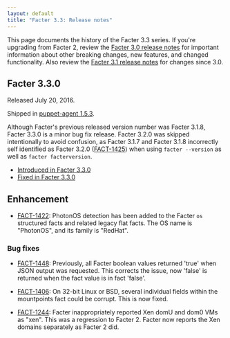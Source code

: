 ```yaml
---
layout: default
title: "Facter 3.3: Release notes"
---
```


[puppet-agent 1.5.x]: /puppet/4.5/reference/about_agent.html

This page documents the history of the Facter 3.3 series. If you're upgrading from Facter 2, review the [Facter 3.0 release notes](../3.0/release_notes.html) for important information about other breaking changes, new features, and changed functionality. Also review the [Facter 3.1 release notes](../3.0/release_notes.html) for changes since 3.0. 

## Facter 3.3.0

Released July 20, 2016.

Shipped in [puppet-agent 1.5.3][puppet-agent 1.5.x].

Although Facter's previous released version number was Facter 3.1.8, Facter 3.3.0 is a minor bug fix release. Facter 3.2.0 was skipped intentionally to avoid confusion, as Facter 3.1.7 and Facter 3.1.8 incorrectly self identified as Facter 3.2.0  ([FACT-1425](https://tickets.puppetlabs.com/browse/FACT-1425)) when using `facter --version` as well as `facter facterversion`.

* [Introduced in Facter 3.3.0](https://tickets.puppetlabs.com/issues/?jql=affectedVersion%20%3D%20%27FACT%203.3.0%27)
* [Fixed in Facter 3.3.0](https://tickets.puppetlabs.com/issues/?jql=fixVersion%20%3D%20%27FACT%203.3.0%27)

## Enhancement

* [FACT-1422](https://tickets.puppetlabs.com/browse/FACT-1422): PhotonOS detection has been added to the Facter `os` structured facts and related legacy flat facts. The OS name is "PhotonOS", and its family is "RedHat".

### Bug fixes

* [FACT-1448](https://tickets.puppetlabs.com/browse/FACT-1448): Previously, all Facter boolean values returned 'true' when JSON output was requested. This corrects the issue, now 'false' is returned when the fact value is in fact 'false'.

* [FACT-1406](https://tickets.puppetlabs.com/browse/FACT-1406): On 32-bit Linux or BSD, several individual fields within the mountpoints fact could be corrupt. This is now fixed.

* [FACT-1244](https://tickets.puppetlabs.com/browse/FACT-1244): Facter inappropriately reported Xen domU and dom0 VMs as "xen". This was a regression to Facter 2. Facter now reports the Xen domains separately as Facter 2 did.
